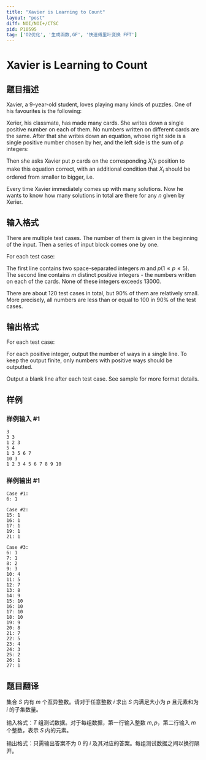 ```yaml
---
title: "Xavier is Learning to Count"
layout: "post"
diff: NOI/NOI+/CTSC
pid: P10595
tag: ['O2优化', '生成函数,GF', '快速傅里叶变换 FFT']
---
```

# Xavier is Learning to Count
## 题目描述

Xavier, a 9-year-old student, loves playing many kinds of puzzles. One of his favourites is the following:

Xerier, his classmate, has made many cards. She writes down a single positive number on each of them. No numbers written on different cards are the same. After that she writes down an equation, whose right side is a single positive number chosen by her, and the left side is the sum of $p$ integers:

Then she asks Xavier put $p$ cards on the corresponding $X_i$’s position to make this equation correct, with an additional condition that $X_i$ should be ordered from smaller to bigger, i.e.

Every time Xavier immediately comes up with many solutions. Now he wants to know how many solutions in total are there for any $n$ given by Xerier.
## 输入格式

There are multiple test cases. The number of them is given in the beginning of the input. Then a series of input block comes one by one.
 
For each test case:

The first line contains two space-separated integers $m$ and $p (1\leq p\leq 5)$. The second line contains $m$ distinct positive integers - the numbers written on each of the cards. None of these integers exceeds $13000$.

There are about $120$ test cases in total, but $90\%$ of them are relatively small. More precisely, all numbers are less than or equal to $100$ in $90\%$ of the test cases.
## 输出格式

For each test case:

For each positive integer, output the number of ways in a single line. To keep the output finite, only numbers with positive ways should be outputted.

Output a blank line after each test case. See sample for more format details.
## 样例

### 样例输入 #1
```
3
3 3
1 2 3
5 4
1 3 5 6 7
10 3
1 2 3 4 5 6 7 8 9 10
```
### 样例输出 #1
```
Case #1:
6: 1

Case #2:
15: 1
16: 1
17: 1
19: 1
21: 1

Case #3:
6: 1
7: 1
8: 2
9: 3
10: 4
11: 5
12: 7
13: 8
14: 9
15: 10
16: 10
17: 10
18: 10
19: 9
20: 8
21: 7
22: 5
23: 4
24: 3
25: 2
26: 1
27: 1
```
## 题目翻译

集合 $S$ 内有 $m$ 个互异整数。请对于任意整数 $i$ 求出 $S$ 内满足大小为 $p$ 且元素和为 $i$ 的子集数量。

输入格式：$T$ 组测试数据。对于每组数据，第一行输入整数 $m,p$，第二行输入 $m$ 个整数，表示 $S$ 内的元素。

输出格式：只需输出答案不为 $0$ 的 $i$ 及其对应的答案。每组测试数据之间以换行隔开。
